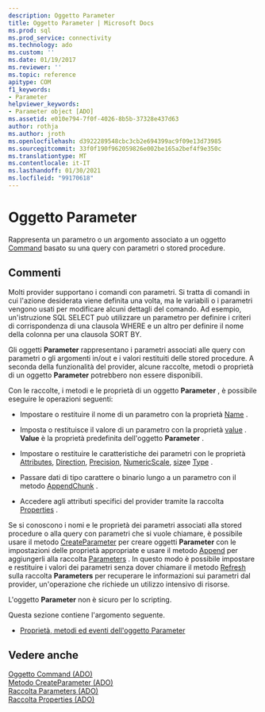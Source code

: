 ```yaml
---
description: Oggetto Parameter
title: Oggetto Parameter | Microsoft Docs
ms.prod: sql
ms.prod_service: connectivity
ms.technology: ado
ms.custom: ''
ms.date: 01/19/2017
ms.reviewer: ''
ms.topic: reference
apitype: COM
f1_keywords:
- Parameter
helpviewer_keywords:
- Parameter object [ADO]
ms.assetid: e010e794-7f0f-4026-8b5b-37328e437d63
author: rothja
ms.author: jroth
ms.openlocfilehash: d3922289548cbc3cb2e694399ac9f09e13d73985
ms.sourcegitcommit: 33f0f190f962059826e002be165a2bef4f9e350c
ms.translationtype: MT
ms.contentlocale: it-IT
ms.lasthandoff: 01/30/2021
ms.locfileid: "99170618"
---
```

# <a name="parameter-object"></a>Oggetto Parameter
Rappresenta un parametro o un argomento associato a un oggetto [Command](./command-object-ado.md) basato su una query con parametri o stored procedure.  
  
## <a name="remarks"></a>Commenti  
 Molti provider supportano i comandi con parametri. Si tratta di comandi in cui l'azione desiderata viene definita una volta, ma le variabili o i parametri vengono usati per modificare alcuni dettagli del comando. Ad esempio, un'istruzione SQL SELECT può utilizzare un parametro per definire i criteri di corrispondenza di una clausola WHERE e un altro per definire il nome della colonna per una clausola SORT BY.  
  
 Gli oggetti **Parameter** rappresentano i parametri associati alle query con parametri o gli argomenti in/out e i valori restituiti delle stored procedure. A seconda della funzionalità del provider, alcune raccolte, metodi o proprietà di un oggetto **Parameter** potrebbero non essere disponibili.  
  
 Con le raccolte, i metodi e le proprietà di un oggetto **Parameter** , è possibile eseguire le operazioni seguenti:  
  
-   Impostare o restituire il nome di un parametro con la proprietà [Name](./name-property-ado.md) .  
  
-   Imposta o restituisce il valore di un parametro con la proprietà [value](./value-property-ado.md) . **Value** è la proprietà predefinita dell'oggetto **Parameter** .  
  
-   Impostare o restituire le caratteristiche dei parametri con le proprietà [Attributes](./attributes-property-ado.md), [Direction](./direction-property.md), [Precision](./precision-property-ado.md), [NumericScale](./numericscale-property-ado.md), [size](./size-property-ado-parameter.md)e [Type](./type-property-ado.md) .  
  
-   Passare dati di tipo carattere o binario lungo a un parametro con il metodo [AppendChunk](./appendchunk-method-ado.md) .  
  
-   Accedere agli attributi specifici del provider tramite la raccolta [Properties](./properties-collection-ado.md) .  
  
 Se si conoscono i nomi e le proprietà dei parametri associati alla stored procedure o alla query con parametri che si vuole chiamare, è possibile usare il metodo [CreateParameter](./createparameter-method-ado.md) per creare oggetti **Parameter** con le impostazioni delle proprietà appropriate e usare il metodo [Append](./append-method-ado.md) per aggiungerli alla raccolta [Parameters](./parameters-collection-ado.md) . In questo modo è possibile impostare e restituire i valori dei parametri senza dover chiamare il metodo [Refresh](./refresh-method-ado.md) sulla raccolta **Parameters** per recuperare le informazioni sui parametri dal provider, un'operazione che richiede un utilizzo intensivo di risorse.  
  
 L'oggetto **Parameter** non è sicuro per lo scripting.  
  
 Questa sezione contiene l'argomento seguente.  
  
-   [Proprietà, metodi ed eventi dell'oggetto Parameter](./parameter-object-properties-methods-and-events.md)  
  
## <a name="see-also"></a>Vedere anche  
 [Oggetto Command (ADO)](./command-object-ado.md)   
 [Metodo CreateParameter (ADO)](./createparameter-method-ado.md)   
 [Raccolta Parameters (ADO)](./parameters-collection-ado.md)   
 [Raccolta Properties (ADO)](./properties-collection-ado.md)